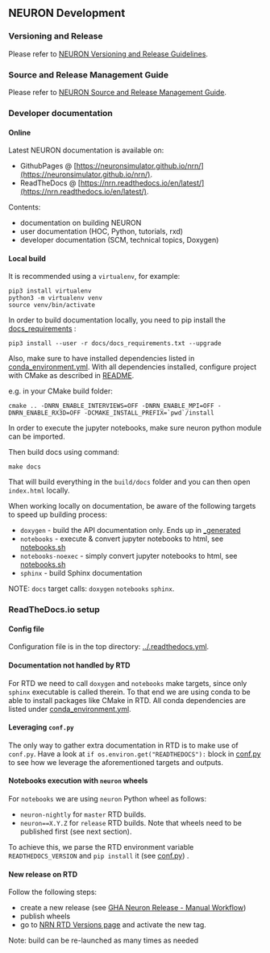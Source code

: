 ## NEURON Development

### Versioning and Release
Please refer to [NEURON Versioning and Release Guidelines](./scm/guidelines/SCMGuidelines.md).

### Source and Release Management Guide
Please refer to [NEURON Source and Release Management Guide](./scm/guide/SCMGuide.md).

### Developer documentation 

#### Online
Latest NEURON documentation is available on:
* GithubPages @ [https://neuronsimulator.github.io/nrn/](https://neuronsimulator.github.io/nrn/).
* ReadTheDocs @ [https://nrn.readthedocs.io/en/latest/](https://nrn.readthedocs.io/en/latest/).

Contents:
* documentation on building NEURON
* user documentation (HOC, Python, tutorials, rxd)
* developer documentation (SCM, technical topics, Doxygen)

#### Local build

It is recommended using a `virtualenv`, for example:

```
pip3 install virtualenv
python3 -m virtualenv venv
source venv/bin/activate
```

In order to build documentation locally, you need to pip install the [docs_requirements](docs_requirements.txt) :
```
pip3 install --user -r docs/docs_requirements.txt --upgrade
```

Also, make sure to have installed dependencies listed in [conda_environment.yml](conda_environment.yml).
With all dependencies installed, configure project with CMake as described in [README](../README.md). 

e.g. in your CMake build folder:

```
cmake .. -DNRN_ENABLE_INTERVIEWS=OFF -DNRN_ENABLE_MPI=OFF -DNRN_ENABLE_RX3D=OFF -DCMAKE_INSTALL_PREFIX=`pwd`/install
```

In order to execute the jupyter notebooks, make sure neuron python module can be imported.

Then build docs using command:
```
make docs
```  
That will build everything in the `build/docs` folder and you can then open `index.html` locally. 

When working locally on documentation, be aware of the following targets to speed up building process:

* `doxygen` 			- build the API documentation only. Ends up in [_generated](_generated)
* `notebooks` 			- execute & convert jupyter notebooks to html, see [notebooks.sh](notebooks.sh)
* `notebooks-noexec`	- simply convert jupyter notebooks to html, see [notebooks.sh](notebooks.sh)
* `sphinx` 				- build Sphinx documentation

NOTE: `docs` target calls: `doxygen` `notebooks` `sphinx`. 

### ReadTheDocs.io setup
#### Config file
Configuration file is in the top directory: [../.readthedocs.yml](../.readthedocs.yml).

#### Documentation not handled by RTD
For RTD we need to call `doxygen` and `notebooks` make targets, since only `sphinx` executable is called therein.
To that end we are using conda to be able to install packages like CMake in RTD.
All conda dependencies are listed under [conda_environment.yml](conda_environment.yml).

#### Leveraging `conf.py`
The only way to gather extra documentation in RTD is to make use of `conf.py`.
Have a look at `if os.environ.get("READTHEDOCS"):` block in [conf.py](conf.py) to see how we leverage the aforementioned targets and outputs.

#### Notebooks execution with `neuron` wheels
For `notebooks` we are using `neuron` Python wheel as follows:
* `neuron-nightly` for `master` RTD builds.
* `neuron==X.Y.Z` for `release` RTD builds. Note that wheels need to be published first (see next section).

To achieve this, we parse the RTD environment variable `READTHEDOCS_VERSION` and `pip install` it (see [conf.py](conf.py)) .

#### New release on RTD
Follow the following steps:
* create a new release (see [GHA Neuron Release - Manual Workflow](https://github.com/neuronsimulator/nrn/actions?query=workflow%3A%22NEURON+Release%22))
* publish wheels
* go to [NRN RTD Versions page](https://readthedocs.org/projects/nrnalex/versions/) and activate the new tag.  

Note: build can be re-launched as many times as needed
 
